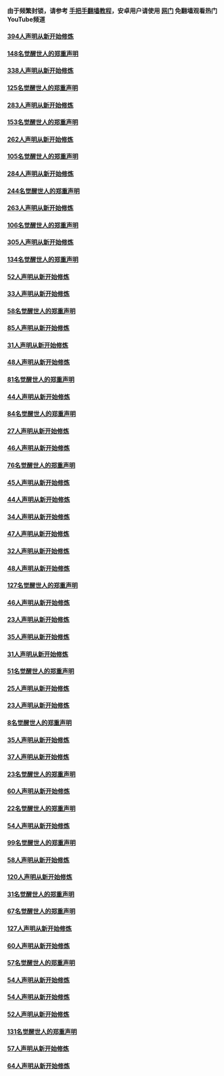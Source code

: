 #### 由于频繁封锁，请参考 [手把手翻墙教程](https://github.com/gfw-breaker/guides/wiki/)，安卓用户请使用 [网门](https://github.com/gfw-breaker/nogfw/blob/master/dl.md?t=05090800) 免翻墙观看热门YouTube频道 

#### [394人声明从新开始修炼](../pages/91/423914.md?t=05090800) 

#### [148名觉醒世人的郑重声明](../pages/91/423913.md?t=05090800) 

#### [338人声明从新开始修炼](../pages/91/423540.md?t=05090800) 

#### [125名觉醒世人的郑重声明](../pages/91/423539.md?t=05090800) 

#### [283人声明从新开始修炼](../pages/91/423296.md?t=05090800) 

#### [153名觉醒世人的郑重声明](../pages/91/423295.md?t=05090800) 

#### [262人声明从新开始修炼](../pages/91/423004.md?t=05090800) 

#### [105名觉醒世人的郑重声明](../pages/91/423003.md?t=05090800) 

#### [284人声明从新开始修炼](../pages/91/422707.md?t=05090800) 

#### [244名觉醒世人的郑重声明](../pages/91/422706.md?t=05090800) 

#### [263人声明从新开始修炼](../pages/91/422553.md?t=05090800) 

#### [106名觉醒世人的郑重声明](../pages/91/422552.md?t=05090800) 

#### [305人声明从新开始修炼](../pages/91/422153.md?t=05090800) 

#### [134名觉醒世人的郑重声明](../pages/91/422152.md?t=05090800) 

#### [52人声明从新开始修炼](../pages/91/421846.md?t=05090800) 

#### [33人声明从新开始修炼](../pages/91/421804.md?t=05090800) 

#### [58名觉醒世人的郑重声明](../pages/91/421845.md?t=05090800) 

#### [85人声明从新开始修炼](../pages/91/421769.md?t=05090800) 

#### [31人声明从新开始修炼](../pages/91/421763.md?t=05090800) 

#### [48人声明从新开始修炼](../pages/91/421605.md?t=05090800) 

#### [81名觉醒世人的郑重声明](../pages/91/421656.md?t=05090800) 

#### [44人声明从新开始修炼](../pages/91/421544.md?t=05090800) 

#### [84名觉醒世人的郑重声明](../pages/91/421543.md?t=05090800) 

#### [27人声明从新开始修炼](../pages/91/421465.md?t=05090800) 

#### [46人声明从新开始修炼](../pages/91/421454.md?t=05090800) 

#### [76名觉醒世人的郑重声明](../pages/91/421453.md?t=05090800) 

#### [45人声明从新开始修炼](../pages/91/421452.md?t=05090800) 

#### [44人声明从新开始修炼](../pages/91/421422.md?t=05090800) 

#### [34人声明从新开始修炼](../pages/91/421322.md?t=05090800) 

#### [47人声明从新开始修炼](../pages/91/421264.md?t=05090800) 

#### [32人声明从新开始修炼](../pages/91/421225.md?t=05090800) 

#### [48人声明从新开始修炼](../pages/91/421202.md?t=05090800) 

#### [127名觉醒世人的郑重声明](../pages/91/421224.md?t=05090800) 

#### [46人声明从新开始修炼](../pages/91/421203.md?t=05090800) 

#### [23人声明从新开始修炼](../pages/91/421138.md?t=05090800) 

#### [35人声明从新开始修炼](../pages/91/421122.md?t=05090800) 

#### [31人声明从新开始修炼](../pages/91/421081.md?t=05090800) 

#### [51名觉醒世人的郑重声明](../pages/91/421080.md?t=05090800) 

#### [25人声明从新开始修炼](../pages/91/421020.md?t=05090800) 

#### [23人声明从新开始修炼](../pages/91/420884.md?t=05090800) 

#### [8名觉醒世人的郑重声明](../pages/91/420883.md?t=05090800) 

#### [35人声明从新开始修炼](../pages/91/420809.md?t=05090800) 

#### [37人声明从新开始修炼](../pages/91/420766.md?t=05090800) 

#### [23名觉醒世人的郑重声明](../pages/91/420765.md?t=05090800) 

#### [60人声明从新开始修炼](../pages/91/420727.md?t=05090800) 

#### [22名觉醒世人的郑重声明](../pages/91/420726.md?t=05090800) 

#### [54人声明从新开始修炼](../pages/91/420529.md?t=05090800) 

#### [99名觉醒世人的郑重声明](../pages/91/420528.md?t=05090800) 

#### [58人声明从新开始修炼](../pages/91/420198.md?t=05090800) 

#### [120人声明从新开始修炼](../pages/91/420141.md?t=05090800) 

#### [31名觉醒世人的郑重声明](../pages/91/420197.md?t=05090800) 

#### [67名觉醒世人的郑重声明](../pages/91/420140.md?t=05090800) 

#### [127人声明从新开始修炼](../pages/91/420082.md?t=05090800) 

#### [60人声明从新开始修炼](../pages/91/420081.md?t=05090800) 

#### [57名觉醒世人的郑重声明](../pages/91/420080.md?t=05090800) 

#### [54人声明从新开始修炼](../pages/91/419533.md?t=05090800) 

#### [54人声明从新开始修炼](../pages/91/419532.md?t=05090800) 

#### [52人声明从新开始修炼](../pages/91/419531.md?t=05090800) 

#### [131名觉醒世人的郑重声明](../pages/91/419530.md?t=05090800) 

#### [57人声明从新开始修炼](../pages/91/419430.md?t=05090800) 

#### [64人声明从新开始修炼](../pages/91/419429.md?t=05090800) 

